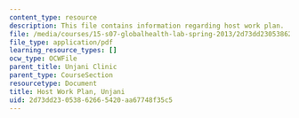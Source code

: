 ```yaml
---
content_type: resource
description: This file contains information regarding host work plan.
file: /media/courses/15-s07-globalhealth-lab-spring-2013/2d73dd23053862665420aa67748f35c5_MIT15_S07S13_host_wor_unj.pdf
file_type: application/pdf
learning_resource_types: []
ocw_type: OCWFile
parent_title: Unjani Clinic
parent_type: CourseSection
resourcetype: Document
title: Host Work Plan, Unjani
uid: 2d73dd23-0538-6266-5420-aa67748f35c5
---
```

